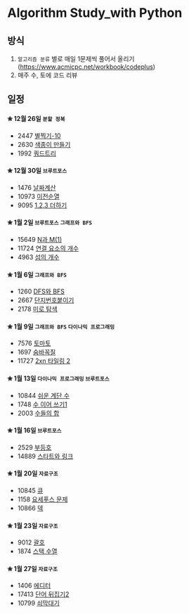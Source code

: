 # Algorithm Study_with Python

## 방식
1. `알고리즘 분류` 별로 매일 1문제씩 풀어서 올리기<br>
(https://www.acmicpc.net/workbook/codeplus)
2. 매주 수, 토에 코드 리뷰

## 일정
#### ✬ 12월 26일 `분할 정복`
  * 2447 [별찍기-10](https://www.acmicpc.net/problem/2447)
  * 2630 [색종이 만들기](https://www.acmicpc.net/problem/2630)
  * 1992 [쿼드트리](https://www.acmicpc.net/problem/1992)

#### ✬ 12월 30일 `브루트포스`
  * 1476 [날짜계산](https://www.acmicpc.net/problem/1476)
  * 10973 [이전순열](https://www.acmicpc.net/problem/10973)
  * 9095 [1,2,3 더하기](https://www.acmicpc.net/problem/9095)

#### ✬ 1월 2일 `브루트포스` `그래프와 BFS`
  * 15649 [N과 M(1)](https://www.acmicpc.net/problem/15649)
  * 11724 [연결 요소의 개수](https://www.acmicpc.net/problem/11724)
  * 4963 [섬의 개수](https://www.acmicpc.net/problem/4963)

#### ✬ 1월 6일 `그래프와 BFS`
  * 1260 [DFS와 BFS](https://www.acmicpc.net/problem/1260)
  * 2667 [단지번호붙이기](https://www.acmicpc.net/problem/2667)
  * 2178 [미로 탐색](https://www.acmicpc.net/problem/2178)
  
#### ✬ 1월 9일 `그래프와 BFS` `다이나믹 프로그래밍`
  * 7576 [토마토](https://www.acmicpc.net/problem/7576)
  * 1697 [숨바꼭질](https://www.acmicpc.net/problem/1697)
  * 11727 [2xn 타일링 2](https://www.acmicpc.net/problem/11727)

#### ✬ 1월 13일 `다이나믹 프로그래밍` `브루트포스`
  * 10844 [쉬운 계단 수](https://www.acmicpc.net/problem/10844)
  * 1748 [수 이어 쓰기1](https://www.acmicpc.net/problem/1748)
  * 2003 [수들의 합](https://www.acmicpc.net/problem/2003)
  
#### ✬ 1월 16일 `브루트포스`
  * 2529 [부등호](https://www.acmicpc.net/problem/2529)
  * 14889 [스타트와 링크](https://www.acmicpc.net/problem/14889)
  
#### ✬ 1월 20일 `자료구조`
  * 10845 [큐](https://www.acmicpc.net/problem/10845)
  * 1158 [요세푸스 문제](https://www.acmicpc.net/problem/1158)
  * 10866 [덱](https://www.acmicpc.net/problem/10866)
  
#### ✬ 1월 23일 `자료구조`
  * 9012 [괄호](https://www.acmicpc.net/problem/9012)
  * 1874 [스택 수열](https://www.acmicpc.net/problem/1874)
  
#### ✬ 1월 27일 `자료구조`
  * 1406 [에디터](https://www.acmicpc.net/problem/1406)
  * 17413 [단어 뒤집기2](https://www.acmicpc.net/problem/17413)
  * 10799 [쇠막대기](https://www.acmicpc.net/problem/10799)
